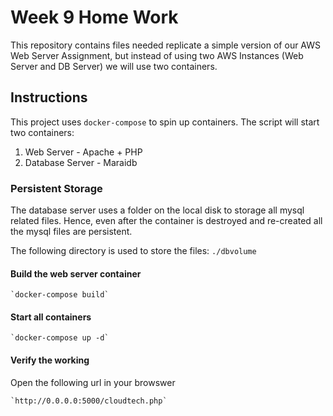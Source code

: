 # Week 9 Home Work
This repository contains files needed replicate a simple version of our AWS Web Server Assignment, but instead of using two AWS Instances (Web Server and DB Server) we will use two containers.

## Instructions

This project uses `docker-compose` to spin up containers. The script will start two containers:
1. Web Server - Apache + PHP
2. Database Server - Maraidb

### Persistent Storage

The database server uses a folder on the local disk to storage all mysql related files. Hence, even after the container is destroyed and re-created all the mysql files are persistent. 

The following directory is used to store the files:
    `./dbvolume`

#### Build the web server container
    `docker-compose build`
    

#### Start all containers
    `docker-compose up -d`
    

#### Verify the working

Open the following url in your browswer

    `http://0.0.0.0:5000/cloudtech.php`
    

